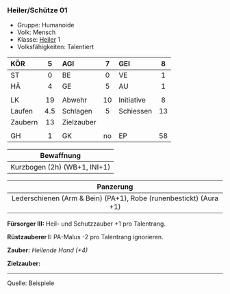 ### Heiler/Schütze 01

- Gruppe: Humanoide
- Volk: Mensch
- Klasse: [Heiler](../../grw/charaktere-klasse-heiler.md) 1
- Volksfähigkeiten: Talentiert

| KÖR     |  5  | AGI        |  7  | GEI        |  8  |
| :------ | :-: | :--------- | :-: | :--------- | :-: |
| ST      |  0  | BE         |  0  | VE         |  1  |
| HÄ      |  4  | GE         |  5  | AU         |  1  |
|         |     |            |     |            |     |
| LK      | 19  | Abwehr     | 10  | Initiative |  8  |
| Laufen  | 4.5 | Schlagen   |  5  | Schiessen  | 13  |
| Zaubern | 13  | Zielzauber |     |            |     |
|         |     |            |     |            |     |
| GH      |  1  | GK         | no  | EP         | 58  |

|          Bewaffnung          |
| :--------------------------: |
| Kurzbogen (2h) (WB+1, INI+1) |

|                             Panzerung                             |
| :---------------------------------------------------------------: |
| Lederschienen (Arm & Bein) (PA+1), Robe (runenbestickt) (Aura +1) |

**Fürsorger III:** Heil- und Schutzzauber +1 pro Talentrang.

**Rüstzauberer I:** PA-Malus -2 pro Talentrang ignorieren.

**Zauber:** _Heilende Hand (+4)_

**Zielzauber:**

---

Quelle: Beispiele
